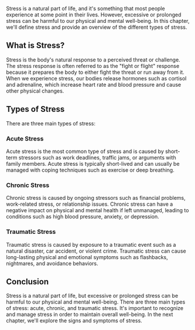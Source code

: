 
Stress is a natural part of life, and it's something that most people experience at some point in their lives. However, excessive or prolonged stress can be harmful to our physical and mental well-being. In this chapter, we'll define stress and provide an overview of the different types of stress.

What is Stress?
---------------

Stress is the body's natural response to a perceived threat or challenge. The stress response is often referred to as the "fight or flight" response because it prepares the body to either fight the threat or run away from it. When we experience stress, our bodies release hormones such as cortisol and adrenaline, which increase heart rate and blood pressure and cause other physical changes.

Types of Stress
---------------

There are three main types of stress:

### Acute Stress

Acute stress is the most common type of stress and is caused by short-term stressors such as work deadlines, traffic jams, or arguments with family members. Acute stress is typically short-lived and can usually be managed with coping techniques such as exercise or deep breathing.

### Chronic Stress

Chronic stress is caused by ongoing stressors such as financial problems, work-related stress, or relationship issues. Chronic stress can have a negative impact on physical and mental health if left unmanaged, leading to conditions such as high blood pressure, anxiety, or depression.

### Traumatic Stress

Traumatic stress is caused by exposure to a traumatic event such as a natural disaster, car accident, or violent crime. Traumatic stress can cause long-lasting physical and emotional symptoms such as flashbacks, nightmares, and avoidance behaviors.

Conclusion
----------

Stress is a natural part of life, but excessive or prolonged stress can be harmful to our physical and mental well-being. There are three main types of stress: acute, chronic, and traumatic stress. It's important to recognize and manage stress in order to maintain overall well-being. In the next chapter, we'll explore the signs and symptoms of stress.
